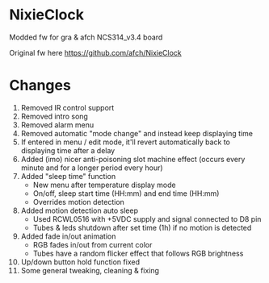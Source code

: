# NixieClock
Modded fw for gra & afch NCS314_v3.4 board

Original fw here https://github.com/afch/NixieClock

# Changes
1. Removed IR control support
2. Removed intro song
3. Removed alarm menu
4. Removed automatic "mode change" and instead keep displaying time
5. If entered in menu / edit mode, it'll revert automatically back to displaying time after a delay
6. Added (imo) nicer anti-poisoning slot machine effect (occurs every minute and for a longer period every hour)
7. Added "sleep time" function
   - New menu after temperature display mode
   - On/off, sleep start time (HH:mm) and end time (HH:mm)
   - Overrides motion detection
8. Added motion detection auto sleep
   - Used RCWL0516 with +5VDC supply and signal connected to D8 pin
   - Tubes & leds shutdown after set time (1h) if no motion is detected
9. Added fade in/out animation
   - RGB fades in/out from current color
   - Tubes have a random flicker effect that follows RGB brightness
10. Up/down button hold function fixed
11. Some general tweaking, cleaning & fixing

